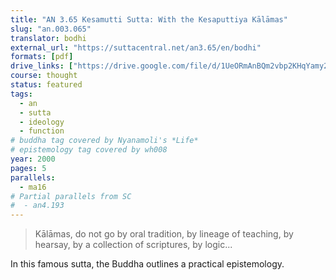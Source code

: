 ```yaml
---
title: "AN 3.65 Kesamutti Sutta: With the Kesaputtiya Kālāmas"
slug: "an.003.065"
translator: bodhi
external_url: "https://suttacentral.net/an3.65/en/bodhi"
formats: [pdf]
drive_links: ["https://drive.google.com/file/d/1UeORmAnBQm2vbp2KHqYamy2rAzNP0wfQ/view?usp=drivesdk"]
course: thought
status: featured
tags:
  - an
  - sutta
  - ideology
  - function
# buddha tag covered by Nyanamoli's *Life*
# epistemology tag covered by wh008
year: 2000
pages: 5
parallels:
  - ma16
# Partial parallels from SC
#  - an4.193
---
```


> Kālāmas, do not go by oral tradition, by lineage of teaching, by hearsay, by a collection of scriptures, by logic...

In this famous sutta, the Buddha outlines a practical epistemology.
